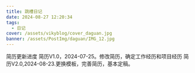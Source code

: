 ```yaml
---
title: 跳槽日记
date: 2024-08-27 12:20:34
tags:
  - 日记
cover: /assets/vikyblog/cover_daguan.jpg
banner: /assets/PostImg/daguan/IMG_12.jpg
---
```



简历更新进度
简历V1.0，2024-07-25。修改简历，确定工作经历和项目经历
简历V2.0,2024-08-23.更换模板，完善简历，基本定稿。

